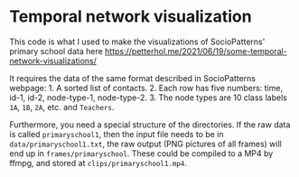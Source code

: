 # Temporal network visualization

This code is what I used to make the visualizations of SocioPatterns' primary school data here https://petterhol.me/2021/06/19/some-temporal-network-visualizations/

It requires the data of the same format described in SocioPatterns webpage: 1. A sorted list of contacts. 2. Each row has five numbers: time, id-1, id-2, node-type-1, node-type-2. 3. The node types are 10 class labels `1A`, `1B`, `2A`, etc. and `Teachers`.

Furthermore, you need a special structure of the directories. If the raw data is called `primaryschool1`, then the input file needs to be in `data/primaryschool1.txt`, the raw output (PNG pictures of all frames) will end up in `frames/primaryschool`. These could be compiled to a MP4 by ffmpg, and stored at `clips/primaryschool1.mp4`.
